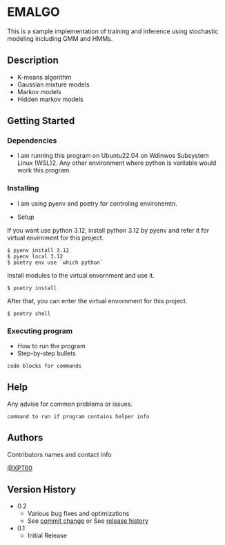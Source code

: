 # EMALGO

This is a sample implementation of training and inference using stochastic modeling including GMM and HMMs.

## Description

- K-means algorithm
- Gaussian mixture models
- Markov models
- Hidden markov models

## Getting Started

### Dependencies

* I am running this program on Ubuntu22.04 on Wdinwos Subsystem Linux (WSL)2. Any other environment where python is varilable would work this program.

### Installing

* I am using pyenv and poetry for controling environemtn.

* Setup

If you want use python 3.12, install python 3.12 by pyenv and refer it for virtual envirnment for this project.

```
$ pyenv install 3.12
$ pyenv local 3.12
$ poetry env use `which python`
```

Install modules to the virtual envornment and use it.

```
$ poetry install
```

After that, you can enter the virtual envornment for this project.

```
$ poetry shell
```

### Executing program

* How to run the program
* Step-by-step bullets

```
code blocks for commands
```

## Help

Any advise for common problems or issues.

```
command to run if program contains helper info
```

## Authors

Contributors names and contact info


[@XPT60](https://qiita.com/XPT60)

## Version History

* 0.2
    * Various bug fixes and optimizations
    * See [commit change]() or See [release history]()
* 0.1
    * Initial Release
<!---

## License

This project is licensed under the [NAME HERE] License - see the LICENSE.md file for details

## Acknowledgments

Inspiration, code snippets, etc.
* [awesome-readme](https://github.com/matiassingers/awesome-readme)
-->
